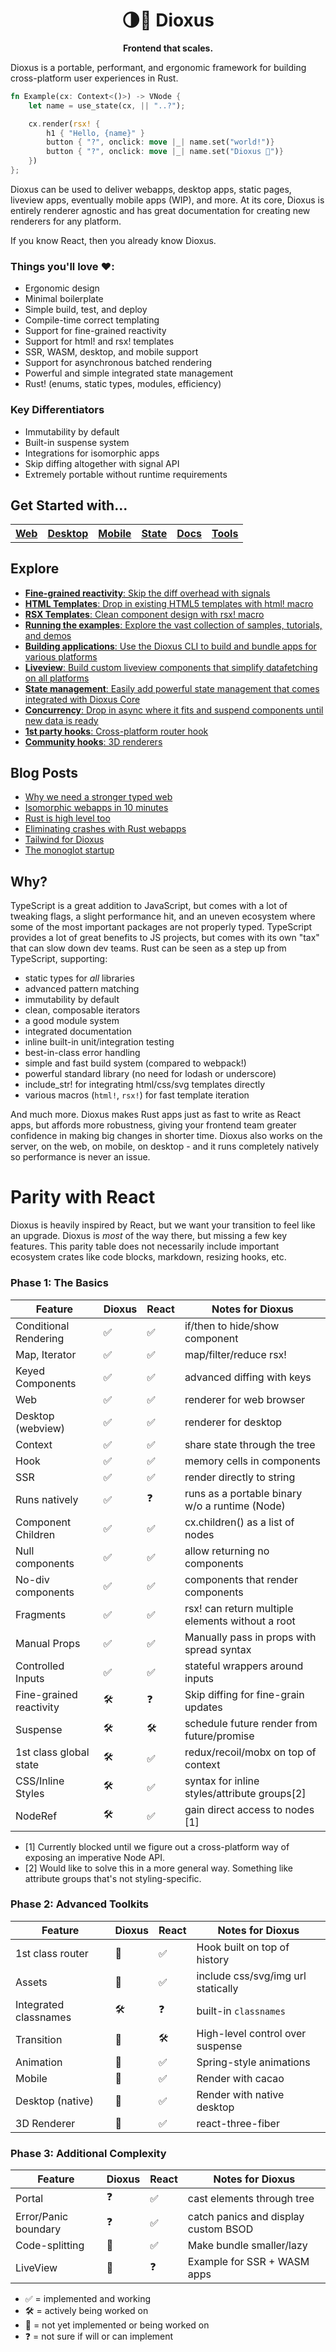 <div align="center">
  <h1>🌗🚀 Dioxus</h1>
  <p>
    <strong>Frontend that scales.</strong>
  </p>
</div>

Dioxus is a portable, performant, and ergonomic framework for building cross-platform user experiences in Rust.

```rust
fn Example(cx: Context<()>) -> VNode {
    let name = use_state(cx, || "..?");

    cx.render(rsx! {
        h1 { "Hello, {name}" }
        button { "?", onclick: move |_| name.set("world!")}
        button { "?", onclick: move |_| name.set("Dioxus 🎉")}
    })
};
```

Dioxus can be used to deliver webapps, desktop apps, static pages, liveview apps, eventually mobile apps (WIP), and more. At its core, Dioxus is entirely renderer agnostic and has great documentation for creating new renderers for any platform.

If you know React, then you already know Dioxus.

### **Things you'll love ❤️:**

- Ergonomic design
- Minimal boilerplate
- Simple build, test, and deploy
- Compile-time correct templating
- Support for fine-grained reactivity
- Support for html! and rsx! templates
- SSR, WASM, desktop, and mobile support
- Support for asynchronous batched rendering
- Powerful and simple integrated state management
- Rust! (enums, static types, modules, efficiency)

### Key Differentiators

- Immutability by default
- Built-in suspense system
- Integrations for isomorphic apps
- Skip diffing altogether with signal API
- Extremely portable without runtime requirements

## Get Started with...

<table style="width:100%" align="center">
    <tr >
        <th><a href="http://github.com/jkelleyrtp/dioxus">Web</a></th>
        <th><a href="http://github.com/jkelleyrtp/dioxus">Desktop</a></th>
        <th><a href="http://github.com/jkelleyrtp/dioxus">Mobile</a></th>
        <th><a href="http://github.com/jkelleyrtp/dioxus">State</a></th>
        <th><a href="http://github.com/jkelleyrtp/dioxus">Docs</a></th>
        <th><a href="http://github.com/jkelleyrtp/dioxus">Tools</a></th>
    <tr>
</table>

## Explore

- [**Fine-grained reactivity**: Skip the diff overhead with signals ](docs/guides/00-index.md)
- [**HTML Templates**: Drop in existing HTML5 templates with html! macro](docs/guides/00-index.md)
- [**RSX Templates**: Clean component design with rsx! macro](docs/guides/00-index.md)
- [**Running the examples**: Explore the vast collection of samples, tutorials, and demos](docs/guides/00-index.md)
- [**Building applications**: Use the Dioxus CLI to build and bundle apps for various platforms](docs/guides/01-ssr.md)
- [**Liveview**: Build custom liveview components that simplify datafetching on all platforms](docs/guides/01-ssr.md)
- [**State management**: Easily add powerful state management that comes integrated with Dioxus Core](docs/guides/01-ssr.md)
- [**Concurrency**: Drop in async where it fits and suspend components until new data is ready](docs/guides/01-ssr.md)
- [**1st party hooks**: Cross-platform router hook](docs/guides/01-ssr.md)
- [**Community hooks**: 3D renderers](docs/guides/01-ssr.md)

## Blog Posts

- [Why we need a stronger typed web]()
- [Isomorphic webapps in 10 minutes]()
- [Rust is high level too]()
- [Eliminating crashes with Rust webapps]()
- [Tailwind for Dioxus]()
- [The monoglot startup]()

## Why?

TypeScript is a great addition to JavaScript, but comes with a lot of tweaking flags, a slight performance hit, and an uneven ecosystem where some of the most important packages are not properly typed. TypeScript provides a lot of great benefits to JS projects, but comes with its own "tax" that can slow down dev teams. Rust can be seen as a step up from TypeScript, supporting:

- static types for _all_ libraries
- advanced pattern matching
- immutability by default
- clean, composable iterators
- a good module system
- integrated documentation
- inline built-in unit/integration testing
- best-in-class error handling
- simple and fast build system (compared to webpack!)
- powerful standard library (no need for lodash or underscore)
- include_str! for integrating html/css/svg templates directly
- various macros (`html!`, `rsx!`) for fast template iteration

And much more. Dioxus makes Rust apps just as fast to write as React apps, but affords more robustness, giving your frontend team greater confidence in making big changes in shorter time. Dioxus also works on the server, on the web, on mobile, on desktop - and it runs completely natively so performance is never an issue.

# Parity with React

Dioxus is heavily inspired by React, but we want your transition to feel like an upgrade. Dioxus is _most_ of the way there, but missing a few key features. This parity table does not necessarily include important ecosystem crates like code blocks, markdown, resizing hooks, etc.

### Phase 1: The Basics

| Feature                 | Dioxus | React | Notes for Dioxus                                 |
| ----------------------- | ------ | ----- | ------------------------------------------------ |
| Conditional Rendering   | ✅     | ✅    | if/then to hide/show component                   |
| Map, Iterator           | ✅     | ✅    | map/filter/reduce rsx!                           |
| Keyed Components        | ✅     | ✅    | advanced diffing with keys                       |
| Web                     | ✅     | ✅    | renderer for web browser                         |
| Desktop (webview)       | ✅     | ✅    | renderer for desktop                             |
| Context                 | ✅     | ✅    | share state through the tree                     |
| Hook                    | ✅     | ✅    | memory cells in components                       |
| SSR                     | ✅     | ✅    | render directly to string                        |
| Runs natively           | ✅     | ❓    | runs as a portable binary w/o a runtime (Node)   |
| Component Children      | ✅     | ✅    | cx.children() as a list of nodes                 |
| Null components         | ✅     | ✅    | allow returning no components                    |
| No-div components       | ✅     | ✅    | components that render components                |
| Fragments               | ✅     | ✅    | rsx! can return multiple elements without a root |
| Manual Props            | ✅     | ✅    | Manually pass in props with spread syntax        |
| Controlled Inputs       | ✅     | ✅    | stateful wrappers around inputs                  |
| Fine-grained reactivity | 🛠      | ❓    | Skip diffing for fine-grain updates              |
| Suspense                | 🛠      | 🛠     | schedule future render from future/promise       |
| 1st class global state  | 🛠      | ✅    | redux/recoil/mobx on top of context              |
| CSS/Inline Styles       | 🛠      | ✅    | syntax for inline styles/attribute groups[2]     |
| NodeRef                 | 🛠      | ✅    | gain direct access to nodes [1]                  |

- [1] Currently blocked until we figure out a cross-platform way of exposing an imperative Node API.
- [2] Would like to solve this in a more general way. Something like attribute groups that's not styling-specific.

### Phase 2: Advanced Toolkits

| Feature               | Dioxus | React | Notes for Dioxus                   |
| --------------------- | ------ | ----- | ---------------------------------- |
| 1st class router      | 👀     | ✅    | Hook built on top of history       |
| Assets                | 👀     | ✅    | include css/svg/img url statically |
| Integrated classnames | 🛠      | ❓    | built-in `classnames`              |
| Transition            | 👀     | 🛠     | High-level control over suspense   |
| Animation             | 👀     | ✅    | Spring-style animations            |
| Mobile                | 👀     | ✅    | Render with cacao                  |
| Desktop (native)      | 👀     | ✅    | Render with native desktop         |
| 3D Renderer           | 👀     | ✅    | react-three-fiber                  |

### Phase 3: Additional Complexity

| Feature              | Dioxus | React | Notes for Dioxus                     |
| -------------------- | ------ | ----- | ------------------------------------ |
| Portal               | ❓     | ✅    | cast elements through tree           |
| Error/Panic boundary | ❓     | ✅    | catch panics and display custom BSOD |
| Code-splitting       | 👀     | ✅    | Make bundle smaller/lazy             |
| LiveView             | 👀     | ❓    | Example for SSR + WASM apps          |

- ✅ = implemented and working
- 🛠 = actively being worked on
- 👀 = not yet implemented or being worked on
- ❓ = not sure if will or can implement
